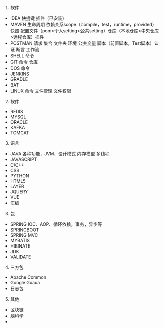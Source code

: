 1. 软件
- IDEA  快捷键  插件（已安装）   
- MAVEN 生命周期 依赖关系scope（compile，test，runtime，provided）  快照 配置文件（pom>个人setting>公共setting）仓库（本地仓库>中央仓库>远程仓库）插件
- POSTMAN 请求  集合  文件夹  环境  公共变量  脚本（前置脚本，Test脚本）认证 断言 工作流
- SHELL  命令
- GIT 命令 仓库 
- DOS 命令
- JENKINS
- GRADLE
- BAT
- LINUX 命令 文件管理 文件权限

2. 软件
- REDIS 
- MYSQL
- ORACLE
- KAFKA
- TOMCAT

3. 语言
- JAVA  各种功能，JVM，设计模式 内存模型 多线程 
- JAVASCRIPT
- C/C++
- CSS
- PYTHON
- HTML5
- LAYER
- JQUERY
- VUE
- 汇编

3. 包
- SPRING   IOC、AOP、循环依赖，事务，异步等
- SPRINGBOOT
- SPRING MVC
- MYBATIS
- HIBINATE
- JDK
- VALIDATE

4. 三方包
- Apache Common
- Google Guaua
- 日志包

5. 其他
- 区块链
- 脑科学
- 